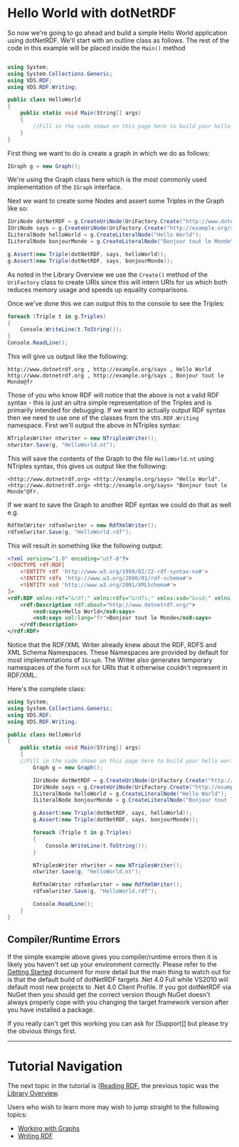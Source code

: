 # Hello World with dotNetRDF

So now we're going to go ahead and build a simple Hello World application using dotNetRDF. We'll start with an outline class as follows. The rest of the code in this example will be placed inside the `Main()` method

```csharp

using System;
using System.Collections.Generic;
using VDS.RDF;
using VDS.RDF.Writing;

public class HelloWorld 
{
	public static void Main(String[] args) 
	{
		//Fill in the code shown on this page here to build your hello world application
	}
}
```

First thing we want to do is create a graph in which we do as follows:

```csharp
IGraph g = new Graph();
```

We're using the Graph class here which is the most commonly used implementation of the `IGraph` interface.

Next we want to create some Nodes and assert some Triples in the Graph like so:

```csharp
IUriNode dotNetRDF = g.CreateUriNode(UriFactory.Create("http://www.dotnetrdf.org"));
IUriNode says = g.CreateUriNode(UriFactory.Create("http://example.org/says"));
ILiteralNode helloWorld = g.CreateLiteralNode("Hello World");
ILiteralNode bonjourMonde = g.CreateLiteralNode("Bonjour tout le Monde", "fr");

g.Assert(new Triple(dotNetRDF, says, helloWorld));
g.Assert(new Triple(dotNetRDF, says, bonjourMonde));
```

As noted in the Library Overview we use the `Create()` method of the `UriFactory` class to create URIs since this will intern URIs for us which both reduces memory usage and speeds up equality comparisons.

Once we've done this we can output this to the console to see the Triples:

```csharp
foreach (Triple t in g.Triples) 
{
	Console.WriteLine(t.ToString());
}
Console.ReadLine();
```

This will give us output like the following:

```
http://www.dotnetrdf.org , http://example.org/says , Hello World
http://www.dotnetrdf.org , http://example.org/says , Bonjour tout le Monde@fr
```

Those of you who know RDF will notice that the above is not a valid RDF syntax - this is just an ultra simple representation of the Triples and is primarily intended for debugging. If we want to actually output RDF syntax then we need to use one of the classes from the `VDS.RDF.Writing` namespace. First we'll output the above in NTriples syntax:

```csharp
NTriplesWriter ntwriter = new NTriplesWriter();
ntwriter.Save(g, "HelloWorld.nt");
```

This will save the contents of the Graph to the file `HelloWorld.nt` using NTriples syntax, this gives us output like the following:

```
<http://www.dotnetrdf.org> <http://example.org/says> "Hello World".
<http://www.dotnetrdf.org> <http://example.org/says> "Bonjour tout le Monde"@fr.
```

If we want to save the Graph to another RDF syntax we could do that as well e.g.

```csharp
RdfXmlWriter rdfxmlwriter = new RdfXmlWriter();
rdfxmlwriter.Save(g, "HelloWorld.rdf");
```

This will result in something like the following output:

```xml
<?xml version="1.0" encoding="utf-8"?>
<!DOCTYPE rdf:RDF[
	<!ENTITY rdf 'http://www.w3.org/1999/02/22-rdf-syntax-ns#'>
	<!ENTITY rdfs 'http://www.w3.org/2000/01/rdf-schema#'>
	<!ENTITY xsd 'http://www.w3.org/2001/XMLSchema#'>
]>
<rdf:RDF xmlns:rdf="&rdf;" xmlns:rdfs="&rdfs;" xmlns:xsd="&xsd;" xmlns:ns0="http://example.org/">
	<rdf:Description rdf:about="http://www.dotnetrdf.org/">
		<ns0:says>Hello World</ns0:says>
		<ns0:says xml:lang="fr">Bonjour tout le Monde</ns0:says>
	</rdf:Description>
</rdf:RDF>
```

Notice that the RDF/XML Writer already knew about the RDF, RDFS and XML Schema Namespaces. These Namespaces are provided by default for most implementations of `IGraph`. The Writer also generates temporary namespaces of the form `nsX` for URIs that it otherwise couldn't represent in RDF/XML.

Here's the complete class:

```csharp
using System;
using System.Collections.Generic;
using VDS.RDF;
using VDS.RDF.Writing;

public class HelloWorld 
{
    public static void Main(String[] args) 
    {
	//Fill in the code shown on this page here to build your hello world application
        Graph g = new Graph();

        IUriNode dotNetRDF = g.CreateUriNode(UriFactory.Create("http://www.dotnetrdf.org"));
        IUriNode says = g.CreateUriNode(UriFactory.Create("http://example.org/says"));
        ILiteralNode helloWorld = g.CreateLiteralNode("Hello World");
        ILiteralNode bonjourMonde = g.CreateLiteralNode("Bonjour tout le Monde", "fr");

        g.Assert(new Triple(dotNetRDF, says, helloWorld));
        g.Assert(new Triple(dotNetRDF, says, bonjourMonde));

        foreach (Triple t in g.Triples)
        {
            Console.WriteLine(t.ToString());
        }

        NTriplesWriter ntwriter = new NTriplesWriter();
        ntwriter.Save(g, "HelloWorld.nt");

        RdfXmlWriter rdfxmlwriter = new RdfXmlWriter();
        rdfxmlwriter.Save(g, "HelloWorld.rdf");

        Console.ReadLine();
    }
}
```

## Compiler/Runtime Errors

If the simple example above gives you compiler/runtime errors then it is likely you haven't set up your environment correctly. Please refer to the [Getting Started](Getting-Started.md) document for more detail but the main thing to watch out for is that the default build of dotNetRDF targets .Net 4.0 Full while VS2010 will default most new projects to .Net 4.0 Client Profile. If you got dotNetRDF via NuGet then you should get the correct version though NuGet doesn't always properly cope with you changing the target framework version after you have installed a package.

If you really can't get this working you can ask for [Support]] but please try the obvious things first.

----

# Tutorial Navigation

The next topic in the tutorial is [[Reading RDF](Reading-RDF.md), the previous topic was the [Library Overview](Library-Overview.md).

Users who wish to learn more may wish to jump straight to the following topics:

* [Working with Graphs](Working-With-Graphs.md)
* [Writing RDF](Writing-RDF.md)